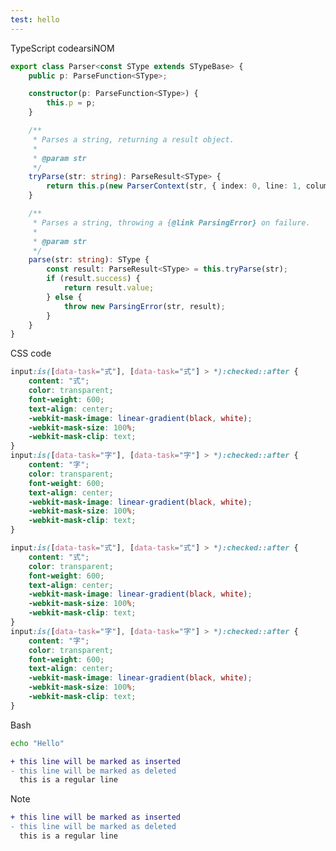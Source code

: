 ```yaml
---
test: hello
---
```


TypeScript codearsiNOM

```ts title="A part of ParsiNOM" {13-15, 22-29} showLineNumbers
export class Parser<const SType extends STypeBase> {
	public p: ParseFunction<SType>;

	constructor(p: ParseFunction<SType>) {
		this.p = p;
	}

	/**
	 * Parses a string, returning a result object.
	 *
	 * @param str
	 */
	tryParse(str: string): ParseResult<SType> {
		return this.p(new ParserContext(str, { index: 0, line: 1, column: 1 }));
	}

	/**
	 * Parses a string, throwing a {@link ParsingError} on failure.
	 *
	 * @param str
	 */
	parse(str: string): SType {
		const result: ParseResult<SType> = this.tryParse(str);
		if (result.success) {
			return result.value;
		} else {
			throw new ParsingError(str, result);
		}
	}
}
```

CSS code

```css title="Some CSS by sailKite" showLineNumbers {2} ins={6-8, 15-17} del={15-17}
input:is([data-task="式"], [data-task="式"] > *):checked::after {
    content: "式";
    color: transparent;
    font-weight: 600;
    text-align: center;
    -webkit-mask-image: linear-gradient(black, white);
    -webkit-mask-size: 100%;
    -webkit-mask-clip: text;
}
input:is([data-task="字"], [data-task="字"] > *):checked::after {
    content: "字";
    color: transparent;
    font-weight: 600;
    text-align: center;
    -webkit-mask-image: linear-gradient(black, white);
    -webkit-mask-size: 100%;
    -webkit-mask-clip: text;
}
```

```css
input:is([data-task="式"], [data-task="式"] > *):checked::after {
    content: "式";
    color: transparent;
    font-weight: 600;
    text-align: center;
    -webkit-mask-image: linear-gradient(black, white);
    -webkit-mask-size: 100%;
    -webkit-mask-clip: text;
}
input:is([data-task="字"], [data-task="字"] > *):checked::after {
    content: "字";
    color: transparent;
    font-weight: 600;
    text-align: center;
    -webkit-mask-image: linear-gradient(black, white);
    -webkit-mask-size: 100%;
    -webkit-mask-clip: text;
}
```

Bash

```bash title="Other Title"
echo "Hello"
```

```diff
+ this line will be marked as inserted
- this line will be marked as deleted
  this is a regular line
```

> [!NOTE]
> ```diff showLineNumbers
> + this line will be marked as inserted
> - this line will be marked as deleted
>   this is a regular line
> ```
